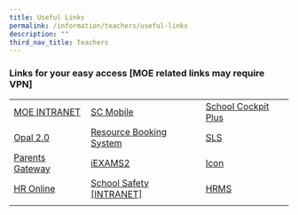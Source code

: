 ```yaml
---
title: Useful Links
permalink: /information/teachers/useful-links
description: ""
third_nav_title: Teachers
---
```

### Links for your easy access [MOE related links may require VPN]


|  |  |  |
| -------- | -------- | -------- |
| [MOE INTRANET](https://intranet.moe.gov.sg/Pages/Home.aspx) | [SC Mobile](https://scmobile.moe.edu.sg/login) | [School Cockpit Plus ](https://schoolcockpit.moe.gov.sg/CP/scapp/security) |
| [Opal 2.0](https://idm.opal2.moe.edu.sg/account/login?returnUrl=%2Fconnect%2Fauthorize%2Fcallback%3Fresponse_type%3Dcode%26client_id%3DOpal2WebApp%26state%3Df8Bx8UWI7nfd7UaYlrB2sOBVgZGBJq8TuptTHcModL1oP%26redirect_uri%3Dhttps%253A%252F%252Fwww.opal2.moe.edu.sg%252Fapp%252Findex.html%26scope%3Droles%2520profile%2520cxprofile%2520openid%2520cxDomainInternalApi%26code_challenge%3DBu30Us5RJJWRJKcePpUzKG4GECPb-F_AQVATThdjVjk%26code_challenge_method%3DS256%26nonce%3Df8Bx8UWI7nfd7UaYlrB2sOBVgZGBJq8TuptTHcModL1oP) | [Resource Booking System](https://rbs.avero-tech.com/) | [SLS ](https://vle.learning.moe.edu.sg/login) |
| [Parents Gateway](https://pg.moe.edu.sg/) | [iEXAMS2](https://iexams.seab.gov.sg/sso/login?service=https%3A%2F%2Fiexams.seab.gov.sg%2Fsso%2Foauth2.0%2FcallbackAuthorize%3Fclient_id%3Diexams2-prod%26redirect_uri%3Dhttps%253A%252F%252Fiexams.seab.gov.sg%252Fiexams2%252Flogin%252Foauth2%252Fcode%252Fiexams2-prod%26response_type%3Dcode%26client_name%3DCasOAuthClient) | [Icon](https://workspace.google.com/dashboard) |
| [HR Online](https://intranet.moe.gov.sg/hronline/Pages/Home.aspx) | [School Safety [INTRANET]](https://intranet.moe.gov.sg/schoolsafety/Pages/index.aspx#AboutSSU) | [HRMS](https://hrms.moe.gov.sg/CSTBsapwaAuth/UMELogin?RedirectPath=https://hrms.moe.gov.sg/irj/portal/) |
| | | | 

